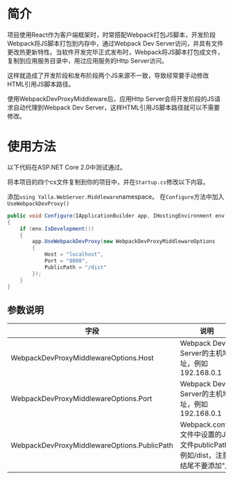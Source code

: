 # 简介
项目使用React作为客户端框架时，时常搭配Webpack打包JS脚本，开发阶段Webpack将JS脚本打包到内存中，通过Webpack Dev Server访问，并具有文件更改热更新特性。当软件开发完毕正式发布时，Webpack将JS脚本打包成文件，复制到应用服务目录中，用过应用服务的Http Server访问。

这样就造成了开发阶段和发布阶段两个JS来源不一致，导致经常要手动修改HTML引用JS脚本路径。

使用WebpackDevProxyMiddleware后，应用Http Server会将开发阶段的JS请求自动代理到Webpack Dev Server，这样HTML引用JS脚本路径就可以不需要修改。

# 使用方法

以下代码在ASP.NET Core 2.0中测试通过。

将本项目的四个cs文件复制到你的项目中，并在`Startup.cs`修改以下内容。

添加`using Yalla.WebServer.Middleware`namespace。
在`Configure`方法中加入`UseWebpackDevProxy()`

```cs
public void Configure(IApplicationBuilder app, IHostingEnvironment env)
{
    if (env.IsDevelopment())
    {
        app.UseWebpackDevProxy(new WebpackDevProxyMiddlewareOptions
        {
            Host = "localhost",
            Port = "8000",
            PublicPath = "/dist"
        });
    }
}
```

## 参数说明

|字段|说明|
|--------|--------|
|WebpackDevProxyMiddlewareOptions.Host|Webpack Dev Server的主机地址，例如192.168.0.1|
|WebpackDevProxyMiddlewareOptions.Port|Webpack Dev Server的主机地址，例如192.168.0.1|
|WebpackDevProxyMiddlewareOptions.PublicPath|Webpack.config文件中设置的JS文件publicPath,例如/dist，注意结尾不要添加"/"|
